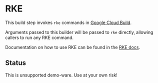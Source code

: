 # RKE

This build step invokes `rke` commands in [Google Cloud Build](https://cloud.google.com/cloud-build).

Arguments passed to this builder will be passed to `rke` directly, allowing callers to run any RKE command.

Documentation on how to use RKE can be found in the [RKE docs](https://rancher.com/docs/rke/v0.1.x/en/).

## Status

This is unsupported demo-ware. Use at your own risk!
